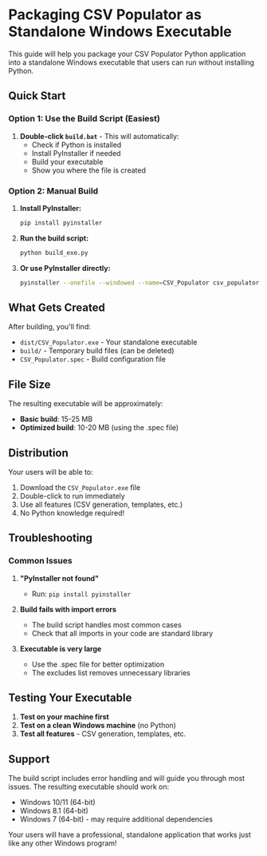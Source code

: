 # Packaging CSV Populator as Standalone Windows Executable

This guide will help you package your CSV Populator Python application into a standalone Windows executable that users can run without installing Python.

## Quick Start

### Option 1: Use the Build Script (Easiest)

1. **Double-click `build.bat`** - This will automatically:
   - Check if Python is installed
   - Install PyInstaller if needed
   - Build your executable
   - Show you where the file is created

### Option 2: Manual Build

1. **Install PyInstaller:**

   ```bash
   pip install pyinstaller
   ```

2. **Run the build script:**

   ```bash
   python build_exe.py
   ```

3. **Or use PyInstaller directly:**
   ```bash
   pyinstaller --onefile --windowed --name=CSV_Populator csv_populator.py
   ```

## What Gets Created

After building, you'll find:

- `dist/CSV_Populator.exe` - Your standalone executable
- `build/` - Temporary build files (can be deleted)
- `CSV_Populator.spec` - Build configuration file

## File Size

The resulting executable will be approximately:

- **Basic build**: 15-25 MB
- **Optimized build**: 10-20 MB (using the .spec file)

## Distribution

Your users will be able to:

1. Download the `CSV_Populator.exe` file
2. Double-click to run immediately
3. Use all features (CSV generation, templates, etc.)
4. No Python knowledge required!

## Troubleshooting

### Common Issues

1. **"PyInstaller not found"**

   - Run: `pip install pyinstaller`

2. **Build fails with import errors**

   - The build script handles most common cases
   - Check that all imports in your code are standard library

3. **Executable is very large**
   - Use the .spec file for better optimization
   - The excludes list removes unnecessary libraries

## Testing Your Executable

1. **Test on your machine first**
2. **Test on a clean Windows machine** (no Python)
3. **Test all features** - CSV generation, templates, etc.

## Support

The build script includes error handling and will guide you through most issues. The resulting executable should work on:

- Windows 10/11 (64-bit)
- Windows 8.1 (64-bit)
- Windows 7 (64-bit) - may require additional dependencies

Your users will have a professional, standalone application that works just like any other Windows program!

